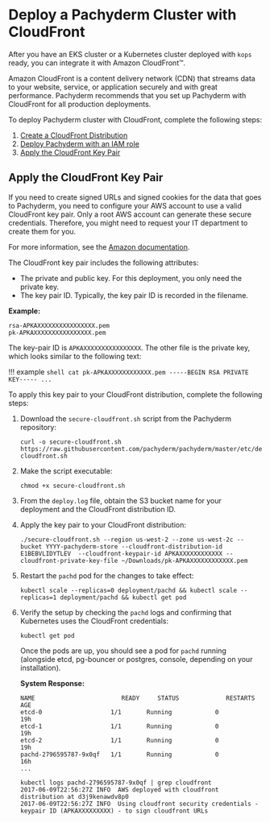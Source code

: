 # Deploy a Pachyderm Cluster with CloudFront

After you have an EKS cluster or a Kubernetes cluster
deployed with `kops` ready,
you can integrate it with Amazon
CloudFront™.

Amazon CloudFront is a content delivery network (CDN) that
streams data to your website, service, or application securely
and with great performance. Pachyderm recommends that you
set up Pachyderm with CloudFront for all production
deployments.

To deploy Pachyderm cluster with CloudFront,
complete the following steps:

1. [Create a CloudFront Distribution](https://docs.aws.amazon.com/AmazonCloudFront/latest/DeveloperGuide/GettingStarted.html#GettingStartedCreateDistribution)
1. [Deploy Pachyderm with an IAM role](aws-deploy-pachyderm.md)
1. [Apply the CloudFront Key Pair](#apply-the-cloudfront-key-pair)

## Apply the CloudFront Key Pair

If you need to create signed URLs and
signed cookies for the data that goes to Pachyderm, you need to
configure your AWS account to use a valid CloudFront key pair.
Only a root AWS account can generate these secure credentials. Therefore,
you might need to request your IT department to create them for you.

For more information, see the [Amazon documentation](http://docs.aws.amazon.com/AmazonCloudFront/latest/DeveloperGuide/private-content-trusted-signers.html#private-content-creating-cloudfront-key-pairs).

The CloudFront key pair includes the following attributes:

- The private and public key. For this deployment, you only need the private
key.
- The key pair ID. Typically, the key pair ID is recorded in the filename.

**Example:**

```
rsa-APKAXXXXXXXXXXXXXXXX.pem
pk-APKAXXXXXXXXXXXXXXXX.pem
```

The key-pair ID is `APKAXXXXXXXXXXXXXXXX`. The other file is
the private key, which looks similar to the following text:

!!! example
    ```shell
    cat pk-APKAXXXXXXXXXXXX.pem
    -----BEGIN RSA PRIVATE KEY-----
    ...
    ```

To apply this key pair to your CloudFront distribution, complete
the following steps:

1. Download the `secure-cloudfront.sh` script from the Pachyderm
repository:

   ```shell
   curl -o secure-cloudfront.sh https://raw.githubusercontent.com/pachyderm/pachyderm/master/etc/deploy/cloudfront/secure-cloudfront.sh
   ```

1. Make the script executable:

   ```shell
   chmod +x secure-cloudfront.sh
   ```

1. From the `deploy.log` file, obtain the S3 bucket name for your
deployment and the CloudFront distribution ID.

1. Apply the key pair to your CloudFront distribution:

   ```shell
   ./secure-cloudfront.sh --region us-west-2 --zone us-west-2c --bucket YYYY-pachyderm-store --cloudfront-distribution-id E1BEBVLIDYTLEV  --cloudfront-keypair-id APKAXXXXXXXXXXXX --cloudfront-private-key-file ~/Downloads/pk-APKAXXXXXXXXXXXX.pem
   ```

1. Restart the `pachd` pod for the
changes to take effect:

   ```shell
   kubectl scale --replicas=0 deployment/pachd && kubectl scale --replicas=1 deployment/pachd && kubectl get pod
   ```

1. Verify the setup by checking the `pachd` logs and confirming that
Kubernetes uses the CloudFront credentials:

   ```shell
   kubectl get pod
   ```
   Once the pods are up, you should see a pod for `pachd` running 
   (alongside etcd, pg-bouncer or postgres, console, depending on your installation). 

   **System Response:**

   ```shell
   NAME                        READY     STATUS             RESTARTS   AGE
   etcd-0                   1/1       Running            0          19h
   etcd-1                   1/1       Running            0          19h
   etcd-2                   1/1       Running            0          19h
   pachd-2796595787-9x0qf   1/1       Running            0          16h
   ...
   ```
   ```
   kubectl logs pachd-2796595787-9x0qf | grep cloudfront
   2017-06-09T22:56:27Z INFO  AWS deployed with cloudfront distribution at d3j9kenawdv8p0
   2017-06-09T22:56:27Z INFO  Using cloudfront security credentials - keypair ID (APKAXXXXXXXXX) - to sign cloudfront URLs
   ```

